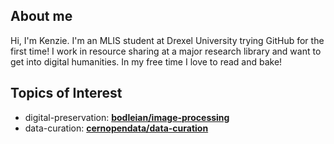 ## About me

Hi, I'm Kenzie. I'm an MLIS student at Drexel University trying GitHub for the first time! 
I work in resource sharing at a major research library and want to get into digital humanities. 
In my free time I love to read and bake! 


## Topics of Interest

* digital-preservation: **[bodleian/image-processing](https://github.com/bodleian/image-processing)**
* data-curation: **[cernopendata/data-curation](https://github.com/cernopendata/data-curation)**



